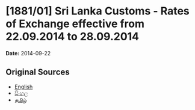 # [1881/01] Sri Lanka Customs - Rates of Exchange effective from 22.09.2014 to 28.09.2014

**Date:** 2014-09-22

## Original Sources

- [English](https://documents.gov.lk/view/extra-gazettes/2014/9/1881-01_E.pdf)
- [සිංහල](https://documents.gov.lk/view/extra-gazettes/2014/9/1881-01_S.pdf)
- [தமிழ்](https://documents.gov.lk/view/extra-gazettes/2014/9/1881-01_T.pdf)
